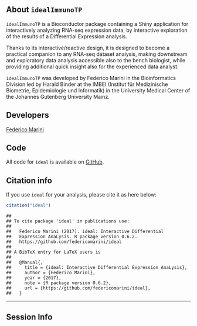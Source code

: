 ## About `idealImmunoTP`

`idealImmunoTP` is a Bioconductor package containing a Shiny application for interactively analyzing RNA-seq expression data, by interactive exploration of the results of a Differential Expression analysis.

Thanks to its interactive/reactive design, it is designed to become a practical companion to any RNA-seq dataset analysis, making downstream and exploratory data analysis accessible also to the bench biologist, while providing additional quick insight also for the experienced data analyst.

`idealImmunoTP` was developed by Federico Marini in the Bioinformatics Division led by Harald Binder at the IMBEI (Institut für Medizinische Biometrie, Epidemiologie und Informatik) in the University Medical Center of the Johannes Gutenberg University Mainz.


## Developers

<a href="mailto:mailto:marinif@uni-mainz.de?subject=[ideal_feedback]" class="btn btn-primary">Federico Marini</a>

## Code

All code for `ideal` is available on 
<a href="https://github.com/federicomarini/ideal" target="_blank">GitHub</a>.


## Citation info

If you use `ideal` for your analysis, please cite it as here below:

```r
citation("ideal")
```

```
## 
## To cite package 'ideal' in publications use:
## 
##   Federico Marini (2017). ideal: Interactive Differential
##   Expression AnaLysis. R package version 0.6.2.
##   https://github.com/federicomarini/ideal
## 
## A BibTeX entry for LaTeX users is
## 
##   @Manual{,
##     title = {ideal: Interactive Differential Expression AnaLysis},
##     author = {Federico Marini},
##     year = {2017},
##     note = {R package version 0.6.2},
##     url = {https://github.com/federicomarini/ideal},
##   }
```

<hr/>

## Session Info
